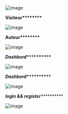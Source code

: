![image](https://github.com/rabiilfarakh/wikipedia/assets/109187438/287d3573-c754-49da-b9d0-bf98215fada6)

__**********************************************Visiteur******************************************************__

![image](https://github.com/rabiilfarakh/wikipedia/assets/109187438/51d29c49-03fe-4606-b8ec-065e11e3cb49)

__**********************************************Auteur******************************************************__

![image](https://github.com/rabiilfarakh/wikipedia/assets/109187438/1eb60c9c-07b6-4c61-bfff-26b3bcf99791)

__*********************************************Dashbord*******************************************************__

![image](https://github.com/rabiilfarakh/wikipedia/assets/109187438/9d0f220c-df9a-4d12-a4aa-c9d897acf9fd)

__*********************************************Dashbord*******************************************************__

![image](https://github.com/rabiilfarakh/wikipedia/assets/109187438/19ef1a9d-8448-4168-8475-74eb2284939d)

_*********************************************login && register*******************************************************_

![image](https://github.com/rabiilfarakh/wikipedia/assets/109187438/272a3e75-064d-4304-aaa1-10a3c7aa3c09)


